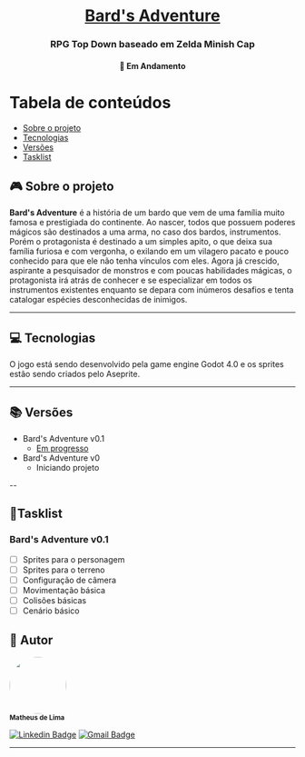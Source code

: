 <h1 align="center">
      <a href="#" alt="Bard's Adventure Godot">Bard's Adventure</a>
</h1>

<h3 align="center">
     RPG Top Down baseado em Zelda Minish Cap
</h3>

<h4 align="center">
	🚧   Em Andamento 
</h4>

Tabela de conteúdos
=================
<!--ts-->
   * [Sobre o projeto](#-sobre-o-projeto)
   * [Tecnologias](#tecnologias)
   * [Versões](#versões)
   * [Tasklist](#tasklist)
<!--te-->


## 🎮 Sobre o projeto

<strong>Bard's Adventure</strong> é a história de um bardo que vem de uma família muito famosa e prestigiada do continente. Ao nascer, todos que possuem poderes mágicos são destinados a uma arma, no caso dos bardos, instrumentos. Porém o protagonista é destinado a um simples apito, o que deixa sua família furiosa e com vergonha, o exilando em um vilagero pacato e pouco conhecido para que ele não tenha vínculos com eles. Agora já crescido, aspirante a pesquisador de monstros e com poucas habilidades mágicas, o protagonista irá atrás de conhecer e se especializar em todos os instrumentos existentes enquanto se depara com inúmeros desafios e tenta catalogar espécies desconhecidas de inimigos.

---

## 💻 Tecnologias

O jogo está sendo desenvolvido pela game engine Godot 4.0 e os sprites estão sendo criados pelo Aseprite.

---

## 📚 Versões

* Bard's Adventure v0.1
  * [Em progresso](#tasklist)
* Bard's Adventure v0
  * Iniciando projeto

--

## 📝Tasklist
  ### Bard's Adventure v0.1
  - [ ] Sprites para o personagem
  - [ ] Sprites para o terreno
  - [ ] Configuração de câmera
  - [ ] Movimentação básica
  - [ ] Colisões básicas
  - [ ] Cenário básico

## 🦸 Autor


<img style="border-radius: 50%;" src="https://user-images.githubusercontent.com/43099410/208215899-be71919d-894a-4782-95c4-de0af85c6377.png" width="100px;" alt=""/>
<br />
<sub><b>Matheus de Lima</b></sub>
<br />

[![Linkedin Badge](https://img.shields.io/badge/-Matheus-blue?style=flat-square&logo=Linkedin&logoColor=white&link=https://www.linkedin.com/in/tgmarinho/)](https://www.linkedin.com/in/mthslm/) 
[![Gmail Badge](https://img.shields.io/badge/-matheuscontato.delima@gmail.com-c14438?style=flat-square&logo=Gmail&logoColor=white&link=mailto:tgmarinho@gmail.com)](mailto:matheuscontato.delima@gmail.com)

---
